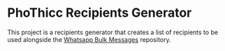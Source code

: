 # PhoThicc Recipients Generator
This project is a recipients generator that creates a list of recipients to be used alongside the [Whatsapp Bulk Messages](https://github.com/inforkgodara/whatsapp-bulk-messages-without-saving-contacts) repository.